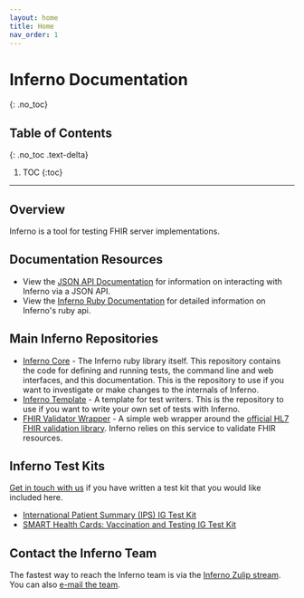```yaml
---
layout: home
title: Home
nav_order: 1
---
```

# Inferno Documentation
{: .no_toc}

## Table of Contents
{: .no_toc .text-delta}

1. TOC
{:toc}
---
## Overview
Inferno is a tool for testing FHIR server implementations.

## Documentation Resources
- View the [JSON API Documentation](/inferno-core/api-docs) for information on
  interacting with Inferno via a JSON API.
- View the [Inferno Ruby Documentation](/inferno-core/docs) for detailed
  information on Inferno's ruby api.

## Main Inferno Repositories
- [Inferno Core](https://github.com/inferno-framework/inferno-core) - The
  Inferno ruby library itself. This repository contains the code for defining
  and running tests, the command line and web interfaces, and this
  documentation. This is the repository to use if you want to investigate or
  make changes to the internals of Inferno.
- [Inferno Template](https://github.com/inferno-framework/inferno-template) - A
  template for test writers. This is the repository to use if you want to write
  your own set of tests with Inferno.
- [FHIR Validator
  Wrapper](https://github.com/inferno-framework/fhir-validator-wrapper) - A
  simple web wrapper around the [official HL7 FHIR validation
  library](https://github.com/hapifhir/org.hl7.fhir.core/tree/master/org.hl7.fhir.validation).
  Inferno relies on this service to validate FHIR resources.

## Inferno Test Kits
[Get in touch with us](mailto:inferno@groups.mitre.org) if you have written a
test kit that you would like included here.
- [International Patient Summary (IPS) IG Test Kit](https://github.com/inferno-framework/ips-test-kit)
- [SMART Health Cards: Vaccination and Testing IG Test Kit](https://github.com/inferno-framework/shc-vaccination-test-kit)

## Contact the Inferno Team
The fastest way to reach the Inferno team is via the [Inferno Zulip
stream](https://chat.fhir.org/#narrow/stream/179309-inferno). You can also
[e-mail the team](mailto:inferno@groups.mitre.org).
